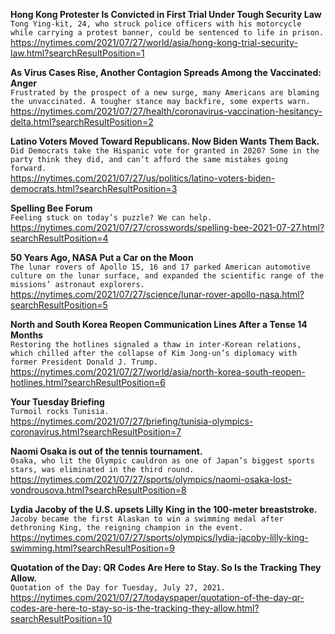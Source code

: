 **Hong Kong Protester Is Convicted in First Trial Under Tough Security Law**\
`Tong Ying-kit, 24, who struck police officers with his motorcycle while carrying a protest banner, could be sentenced to life in prison.`\
https://nytimes.com/2021/07/27/world/asia/hong-kong-trial-security-law.html?searchResultPosition=1

**As Virus Cases Rise, Another Contagion Spreads Among the Vaccinated: Anger**\
`Frustrated by the prospect of a new surge, many Americans are blaming the unvaccinated. A tougher stance may backfire, some experts warn.`\
https://nytimes.com/2021/07/27/health/coronavirus-vaccination-hesitancy-delta.html?searchResultPosition=2

**Latino Voters Moved Toward Republicans. Now Biden Wants Them Back.**\
`Did Democrats take the Hispanic vote for granted in 2020? Some in the party think they did, and can’t afford the same mistakes going forward.`\
https://nytimes.com/2021/07/27/us/politics/latino-voters-biden-democrats.html?searchResultPosition=3

**Spelling Bee Forum**\
`Feeling stuck on today’s puzzle? We can help.`\
https://nytimes.com/2021/07/27/crosswords/spelling-bee-2021-07-27.html?searchResultPosition=4

**50 Years Ago, NASA Put a Car on the Moon**\
`The lunar rovers of Apollo 15, 16 and 17 parked American automotive culture on the lunar surface, and expanded the scientific range of the missions’ astronaut explorers.`\
https://nytimes.com/2021/07/27/science/lunar-rover-apollo-nasa.html?searchResultPosition=5

**North and South Korea Reopen Communication Lines After a Tense 14 Months**\
`Restoring the hotlines signaled a thaw in inter-Korean relations, which chilled after the collapse of Kim Jong-un’s diplomacy with former President Donald J. Trump.`\
https://nytimes.com/2021/07/27/world/asia/north-korea-south-reopen-hotlines.html?searchResultPosition=6

**Your Tuesday Briefing**\
`Turmoil rocks Tunisia.`\
https://nytimes.com/2021/07/27/briefing/tunisia-olympics-coronavirus.html?searchResultPosition=7

**Naomi Osaka is out of the tennis tournament.**\
`Osaka, who lit the Olympic cauldron as one of Japan’s biggest sports stars, was eliminated in the third round.`\
https://nytimes.com/2021/07/27/sports/olympics/naomi-osaka-lost-vondrousova.html?searchResultPosition=8

**Lydia Jacoby of the U.S. upsets Lilly King in the 100-meter breaststroke.**\
`Jacoby became the first Alaskan to win a swimming medal after dethroning King, the reigning champion in the event.`\
https://nytimes.com/2021/07/27/sports/olympics/lydia-jacoby-lilly-king-swimming.html?searchResultPosition=9

**Quotation of the Day: QR Codes Are Here to Stay. So Is the Tracking They Allow.**\
`Quotation of the Day for Tuesday, July 27, 2021.`\
https://nytimes.com/2021/07/27/todayspaper/quotation-of-the-day-qr-codes-are-here-to-stay-so-is-the-tracking-they-allow.html?searchResultPosition=10

